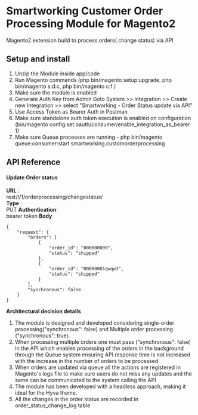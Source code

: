 # Smartworking Customer Order Processing Module for Magento2
Magento2 extension build to process orders( change status) via API

## Setup and install 
1. Unzip the Module inside app/code
2. Run Magento commands (php bin/magento setup:upgrade, php bin/magento s:d:c, php bin/magento c:f )
3. Make sure the module is enabled
4. Generate Auth Key from Admin
    Goto System >> Integration >> Create new Integration >> select "Smartworking - Order Status update via API" 
5. Use Access Token as Bearer Auth in Postman
6. Make sure standalone auth token execution is enabled on configuration (bin/magento config:set oauth/consumer/enable_integration_as_bearer 1)
7. Make sure Queue processes are running  - php bin/magento queue:consumer:start smartworking.customorderprocessing

## API Reference

#### Update Order status

**URL** : <br />
rest/V1/orderprocessing/changestatus/ <br />
**Type** :  <br />
PUT
**Authentication**: <br />bearer token 
**Body** <br />
```
{
    "request": {
        "orders": [
            {
                "order_id": "000000009",
                "status": "shipped"
            },
            {
                "order_id": "00000001qwqw3",
                "status": "shipped"
            }
        ],
        "synchronous": false
    }
}
```
**Architectural decision details**
1. The module is designed and developed considering single-order processing("synchronous": false) and Multiple order processing ("synchronous": true).
2. When processing multiple orders one must pass ("synchronous": false) in the API which enables processing of the orders in the background through the Queue system ensuring API response time is not increased with the increase in the number of orders to be processed
3. When orders are updated via queue all the actions are registered in Magento's logs file to make sure users do not miss any updates and the same can be communicated to the system  calling the API
4. The module has been developed with a headless approach, making it ideal for the Hyva theme.
5. All the changes in the order status are recorded in order_status_change_log table 



